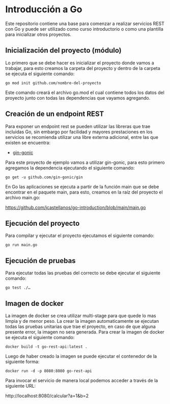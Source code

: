 # Introducción a Go

Este repositorio contiene una base para comenzar a realizar servicios REST con Go y puede ser utilizado como curso introductorio o como una plantilla para inicializar otros proyectos.

## Inicialización del proyecto (módulo)

Lo primero que se debe hacer es inicializar el proyecto donde vamos a trabajar, para esto creamos la carpeta del proyecto y dentro de la carpeta se ejecuta el siguiente comando:

`go mod init github.com/nombre-del-proyecto`

Este comando creará el archivo go.mod el cual contiene todos los datos del proyecto junto con todas las dependencias que vayamos agregando.

## Creación de un endpoint REST

Para exponer un endpoint rest se pueden utilizar las libreras que trae incluidas Go, sin embargo por facilidad y mayores prestaciones en los servicios se recomienda utilizar una libre externa adicional, entre las que existen se encuentra:

- [gin-gonic](https://github.com/gin-gonic/gin)

Para este proyecto de ejemplo vamos a utilizar gin-gonic, para esto primero agregamos la dependencia ejecutando el siguiente comando:

`go get -u github.com/gin-gonic/gin`

En Go las aplicaciones se ejecuta a partir de la función main que se debe encontrar en el paquete main, para esto, creamos en la raíz del proyecto el archivo main.go:

https://github.com/jcastellanos/go-introduction/blob/main/main.go

## Ejecución del proyecto

Para compilar y ejecutar el proyecto ejecutamos el siguiente comando:

`go run main.go`

## Ejecución de pruebas

Para ejecutar todas las pruebas del correcto se debe ejecutar el siguiente comando:

`go test ./…`

## Imagen de docker

La imagen de docker se crea utilizar multi-stage para que quede lo mas limpia y de menor peso. La crear la imagen automaticamente
se ejecutan todas las pruebas unitarias que trae el proyecto, en caso de que alguna presente error, la imagen no sera generada.
Para crear la imagen de docker se ejecuta el siguiente comando:

`docker build -t go-rest-api:latest .`

Luego de haber creado la imagen se puede ejecutar el contenedor de la siguiente forma:

`docker run -d -p 8080:8080 go-rest-api`

Para invocar el servicio de manera local podemos acceder a través de la siguiente URL:

http://localhost:8080/calcular?a=1&b=2